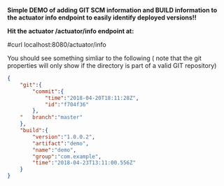 
__Simple DEMO of adding GIT SCM information and BUILD information to the actuator info endpoint to easily identify deployed versions!!__ 


__Hit the actuator /actuator/info endpoint at:__

#curl localhost:8080/actuator/info

You should see something simliar to the following ( note that the git properties will only show if the directory is part of a valid GIT repository)

```json
{
	"git":{
		"commit":{
			"time":"2018-04-20T18:11:28Z",
			"id":"f704f36"
		},
	"	branch":"master"
	},
	"build":{
		"version":"1.0.0.2",
		"artifact":"demo",
		"name":"demo",
		"group":"com.example",
		"time":"2018-04-23T13:11:00.556Z"
	}
}
```
